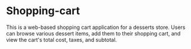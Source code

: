# Shopping-cart
This is a web-based shopping cart application for a desserts store. Users can browse various dessert items, add them to their shopping cart, and view the cart's total cost, taxes, and subtotal. 
